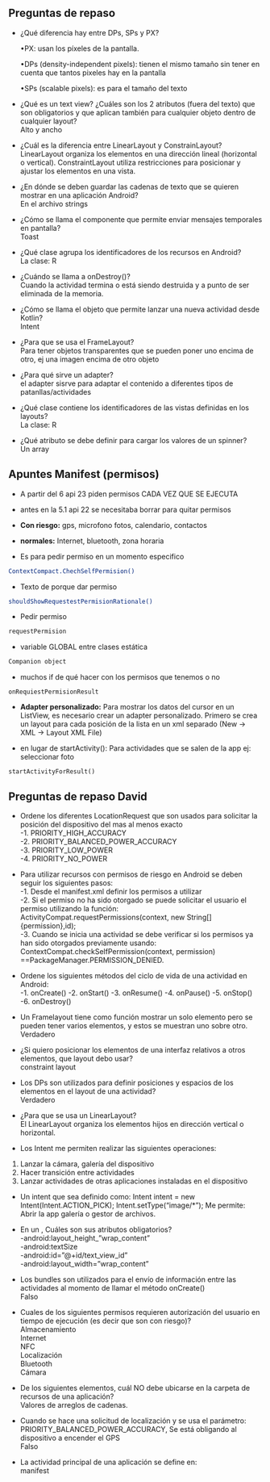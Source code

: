 ## Preguntas de repaso

- ¿Qué diferencia hay entre DPs, SPs y PX?

  •PX: usan los píxeles de la pantalla.

  •DPs (density-independent pixels): tienen el mismo tamaño sin tener en cuenta que tantos pixeles hay en la pantalla

  •SPs (scalable pixels): es para el tamaño del texto

- ¿Qué es un text view? ¿Cuáles son los 2 atributos (fuera del texto) que son obligatorios y que aplican también para cualquier objeto dentro de cualquier layout? <br>
Alto y ancho

- ¿Cuál es la diferencia entre LinearLayout y ConstrainLayout? <br>
LinearLayout organiza los elementos en una dirección lineal (horizontal o vertical). ConstraintLayout utiliza restricciones para posicionar y ajustar los   elementos en una vista.

- ¿En dónde se deben guardar las cadenas de texto que se quieren mostrar en una aplicación Android? <br>
  En el archivo strings

- ¿Cómo se llama el componente que permite enviar mensajes temporales en pantalla? <br>
  Toast

- ¿Qué clase agrupa los identificadores de los recursos en Android? <br>
  La clase: R

- ¿Cuándo se llama a onDestroy()? <br>
  Cuando la actividad termina o está siendo destruida y a punto de ser eliminada de la memoria.

- ¿Cómo se llama el objeto que permite lanzar una nueva actividad desde Kotlin? <br>
  Intent

- ¿Para que se usa el FrameLayout? <br>
  Para tener objetos transparentes que se pueden poner uno encima de otro, ej una imagen encima de otro objeto

- ¿Para qué sirve un adapter? <br>
  el adapter sisrve para adaptar el contenido a diferentes tipos de patanllas/actividades

- ¿Qué clase contiene los identificadores de las vistas definidas en los layouts? <br>
  La clase: R

- ¿Qué atributo se debe definir para cargar los valores de un spinner? <br>
  Un array

## Apuntes Manifest (permisos)

- A partir del 6 api 23 piden permisos CADA VEZ QUE SE EJECUTA

- antes en la 5.1 api 22 se necesitaba borrar para quitar permisos

- **Con riesgo:** gps, microfono fotos, calendario, contactos

- **normales:** Internet, bluetooth, zona horaria

- Es para pedir permiso en un momento especifico
```bash
ContextCompact.ChechSelfPermision()
```
- Texto de porque dar permiso
```bash
shouldShowRequestestPermisionRationale()
```
- Pedir permiso
```bash
requestPermision
```
- variable GLOBAL entre clases estática
```bash
Companion object
```
- muchos if de qué hacer con los permisos que tenemos o no
```
onRequiestPermisionResult
```
- **Adapter personalizado:** Para mostrar los datos del cursor en un ListView, es necesario crear un adapter personalizado. Primero se crea un layout para cada posición de la lista en un xml separado (New -> XML -> Layout XML File)

- en lugar de startActivity(): Para actividades que se salen de la app ej: seleccionar foto
```
startActivityForResult()
```

## Preguntas de repaso David

- Ordene los diferentes LocationRequest que son usados para solicitar la posición del dispositivo del mas al menos exacto <br>
       -1. PRIORITY_HIGH_ACCURACY <br>
       -2. PRIORITY_BALANCED_POWER_ACCURACY <br>
       -3. PRIORITY_LOW_POWER <br>
       -4. PRIORITY_NO_POWER <br>
- Para utilizar recursos con permisos de riesgo en Android se deben seguir los siguientes pasos: <br>
      -1. Desde el manifest.xml definir los permisos a utilizar <br>
      -2. Si el permiso no ha sido otorgado se puede solicitar el usuario el permiso utilizando la       función: ActivityCompat.requestPermissions(context, new String[]{permission},id); <br>
      -3. Cuando se inicia una actividad se debe verificar si los permisos ya han sido otorgados previamente usando:  ContextCompat.checkSelfPermission(context, permission) ==PackageManager.PERMISSION_DENIED. <br>

- Ordene los siguientes métodos del ciclo de vida de una actividad en Android: <br>
   -1. onCreate() 
   -2. onStart()
   -3. onResume()
   -4. onPause()
   -5. onStop()
   -6. onDestroy()
- Un Framelayout tiene como función mostrar un solo elemento pero se pueden tener varios elementos, y estos se muestran uno sobre otro. <br>
  Verdadero
- ¿Si quiero posicionar los elementos de una interfaz relativos a otros elementos, que layout debo usar? <br>
 constraint layout
- Los DPs son utilizados para definir posiciones y espacios de los elementos en el layout de una actividad? <br>
 Verdadero
- ¿Para que se usa un LinearLayout? <br>
  El LinearLayout organiza los elementos hijos en dirección vertical o horizontal.
- Los Intent me permiten realizar las siguientes operaciones:
1. Lanzar la cámara, galería del dispositivo <br>
2. Hacer transición entre actividades <br>
3. Lanzar actividades de otras aplicaciones instaladas en el dispositivo <br>

- Un intent que sea definido como: Intent intent = new Intent(Intent.ACTION_PICK); Intent.setType(“image/*”); Me permite: <br>
Abrir la app galería o gestor de archivos.
- En un <TextView>, Cuáles son sus atributos obligatorios? <br>
-android:layout_height_”wrap_content” <br>
-android:textSize <br>
-android:id=”@+id/text_view_id”  <br>
-android:layout_width=”wrap_content” <br>

- Los bundles son utilizados para el envío de información entre las actividades al momento de llamar el método onCreate() <br>
Falso

- Cuales de los siguientes permisos requieren autorización del usuario en tiempo de ejecución (es decir que son con riesgo)? <br>
Almacenamiento <br>
Internet <br>
NFC <br>
Localización <br>
Bluetooth <br>
Cámara <br>

- De los siguientes elementos, cuál NO debe ubicarse en la carpeta de recursos de una aplicación? <br>
Valores de arreglos de cadenas.

- Cuando se hace una solicitud de localización y se usa el parámetro: PRIORITY_BALANCED_POWER_ACCURACY, Se está obligando al dispositivo a encender el GPS <br>
Falso

- La actividad principal de una aplicación se define en: <br>
 manifest




 

